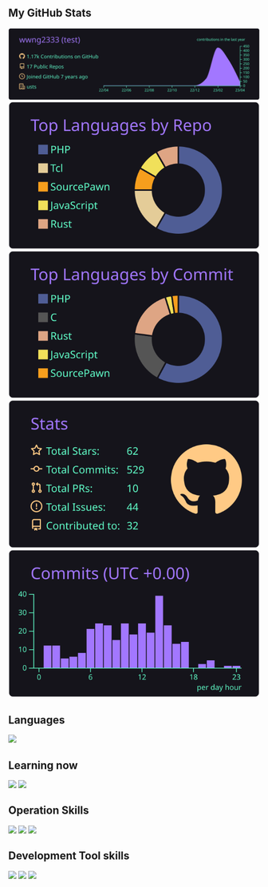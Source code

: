 ## My GitHub Stats
[![](https://raw.githubusercontent.com/wwng2333/wwng2333/main/profile-summary-card-output/aura/0-profile-details.svg)](https://github.com/vn7n24fzkq/github-profile-summary-cards)
[![](https://raw.githubusercontent.com/wwng2333/wwng2333/main/profile-summary-card-output/aura/1-repos-per-language.svg)](https://github.com/vn7n24fzkq/github-profile-summary-cards) [![](https://raw.githubusercontent.com/wwng2333/wwng2333/main/profile-summary-card-output/aura/2-most-commit-language.svg)](https://github.com/vn7n24fzkq/github-profile-summary-cards)
[![](https://raw.githubusercontent.com/wwng2333/wwng2333/main/profile-summary-card-output/aura/3-stats.svg)](https://github.com/vn7n24fzkq/github-profile-summary-cards) [![](https://raw.githubusercontent.com/wwng2333/wwng2333/main/profile-summary-card-output/aura/4-productive-time.svg)](https://github.com/vn7n24fzkq/github-profile-summary-cards)

## Languages

![](https://img.shields.io/badge/-PHP-3178C6?style=for-the-badge&logo=php&logoColor=white)
## Learning now
![](https://img.shields.io/badge/-rust-007396?style=for-the-badge&logo=rust&logoColor=white)
![](https://img.shields.io/badge/-Typescript-3178C6?style=for-the-badge&logo=typescript&logoColor=white)
## Operation Skills
![](https://img.shields.io/badge/-linux-000000?style=for-the-badge&logo=linux&logoColor=white)
![](https://img.shields.io/badge/-Github%20Actions-2088FF?style=for-the-badge&logo=github%20actions&logoColor=white)
![](https://img.shields.io/badge/-Nginx-269539?style=for-the-badge&logo=Nginx&logoColor=white)
## Development Tool skills

![](https://img.shields.io/badge/-Git-F05032?style=for-the-badge&logo=git&logoColor=white)
![](https://img.shields.io/badge/-Github-181717?style=for-the-badge&logo=github&logoColor=white)
![](https://img.shields.io/badge/-VS%20Code-007ACC?style=for-the-badge&logo=visual%20studio%20code&logoColor=white)

<!---
wwng2333/wwng2333 is a ✨ special ✨ repository because its `README.md` (this file) appears on your GitHub profile.
You can click the Preview link to take a look at your changes.
--->
